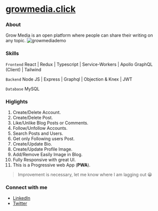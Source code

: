 # **[growmedia.click](https://growmedia.click "GrowMedia")**

### About

Grow Media is an open platform where people can share their writing on any topic.
![growmediademo](https://user-images.githubusercontent.com/74879193/179424020-586aad1f-2c78-4430-8e32-ecdcac32b94c.gif)

### Skills

`Frontend` React | Redux | Typescript | Service-Workers | Apollo GraphQL (Client) | Tailwind 

`Backend` Node JS | Express | Graphql | Objection & Knex | JWT

`Database` MySQL

### Higlights

1. Create/Delete Account.
2. Create/Delete Post.
3. Like/Unlike Blog Posts or Comments.
4. Follow/Unfollow Accounts.
5. Search Posts and Users.
6. Get only Following users Post.
7. Create/Update Bio.
8. Create/Update Profile Image.
9. Add/Remove Easily Image in Blog.
10. Fully Responsive with great UI.
11. This is a Progressive web App (**PWA**).
> Improvement is necessary, let me know where I am lagging out 😀

### Connect with me

- [LinkedIn](https://www.linkedin.com/in/tusharmkj/)
- [Twitter](https://twitter.com/tushar_mkj)
